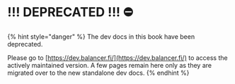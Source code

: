 # !!! DEPRECATED !!! ⛔

{% hint style="danger" %}
The dev docs in this book have been deprecated.&#x20;

Please go to [https://dev.balancer.fi/](https://dev.balancer.fi/) to access the actively maintained version. A few pages remain here only as they are migrated over to the new standalone dev docs.&#x20;
{% endhint %}
